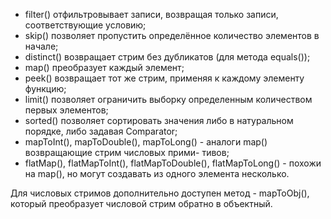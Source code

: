 - filter() отфильтровывает записи, возвращая только записи, соответствующие условию;
- skip() позволяет пропустить определённое количество элементов в начале;
- distinct() возвращает стрим без дубликатов (для метода equals());
- map() преобразует каждый элемент;
- peek() возвращает тот же стрим, применяя к каждому элементу функцию;
- limit() позволяет ограничить выборку определенным количеством первых элементов;
- sorted() позволяет сортировать значения либо в натуральном порядке, либо задавая Comparator;
- mapToInt(), mapToDouble(), mapToLong() - аналоги map() возвращающие стрим числовых прими-
тивов;
- flatMap(), flatMapToInt(), flatMapToDouble(), flatMapToLong() - похожи на map(), но могут создавать из одного элемента несколько.

Для числовых стримов дополнительно доступен метод - mapToObj(), который преобразует числовой
стрим обратно в объектный.